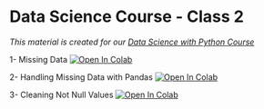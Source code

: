 # Data Science Course - Class 2
_This material is created for our [Data Science with Python Course](https://rmotr.com/data-science-python-course)_


1- Missing Data   [![Open In Colab](https://colab.research.google.com/assets/colab-badge.svg)](https://colab.research.google.com/github/Tubor009/data-cleaning-rmotr-freecodecamp/blob/master/1%20-%20Missing%20Data.ipynb)

2- Handling Missing Data with Pandas
[![Open In Colab](https://colab.research.google.com/assets/colab-badge.svg)](https://colab.research.google.com/github/Tubor009/data-cleaning-rmotr-freecodecamp/blob/master/2%20-%20Handling%20Missing%20Data%20with%20Pandas.ipynb)



3- Cleaning Not Null Values
[![Open In Colab](https://colab.research.google.com/assets/colab-badge.svg)](https://colab.research.google.com/github/Tubor009/data-cleaning-rmotr-freecodecamp/blob/master/3%20-%20Cleaning%20Not%20Null%20Values.ipynb)
